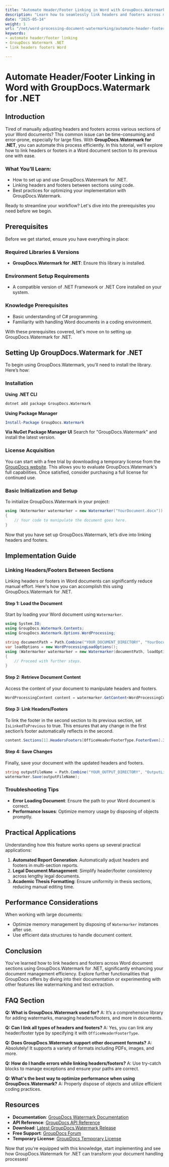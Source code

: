```yaml
---
title: "Automate Header/Footer Linking in Word with GroupDocs.Watermark for .NET"
description: "Learn how to seamlessly link headers and footers across multiple sections of your Word documents using GroupDocs.Watermark for .NET. Streamline your document editing workflow today!"
date: "2025-05-14"
weight: 1
url: "/net/word-processing-document-watermarking/automate-header-footer-link-word-groupdocs-net/"
keywords:
- automate header/footer linking
- GroupDocs Watermark .NET
- link headers footers Word

---
```



# Automate Header/Footer Linking in Word with GroupDocs.Watermark for .NET

## Introduction

Tired of manually adjusting headers and footers across various sections of your Word documents? This common issue can be time-consuming and error-prone, especially for large files. With **GroupDocs.Watermark for .NET**, you can automate this process efficiently. In this tutorial, we'll explore how to link headers or footers in a Word document section to its previous one with ease.

### What You’ll Learn:
- How to set up and use GroupDocs.Watermark for .NET.
- Linking headers and footers between sections using code.
- Best practices for optimizing your implementation with GroupDocs.Watermark.

Ready to streamline your workflow? Let's dive into the prerequisites you need before we begin.

## Prerequisites
Before we get started, ensure you have everything in place:

### Required Libraries & Versions
- **GroupDocs.Watermark for .NET**: Ensure this library is installed.

### Environment Setup Requirements
- A compatible version of .NET Framework or .NET Core installed on your system.

### Knowledge Prerequisites
- Basic understanding of C# programming.
- Familiarity with handling Word documents in a coding environment.

With these prerequisites covered, let's move on to setting up GroupDocs.Watermark for .NET.

## Setting Up GroupDocs.Watermark for .NET
To begin using GroupDocs.Watermark, you'll need to install the library. Here’s how:

### Installation
**Using .NET CLI**
```bash
dotnet add package GroupDocs.Watermark
```
**Using Package Manager**
```powershell
Install-Package GroupDocs.Watermark
```
**Via NuGet Package Manager UI**
Search for "GroupDocs.Watermark" and install the latest version.

### License Acquisition
You can start with a free trial by downloading a temporary license from the [GroupDocs website](https://purchase.groupdocs.com/temporary-license/). This allows you to evaluate GroupDocs.Watermark's full capabilities. Once satisfied, consider purchasing a full license for continued use.

### Basic Initialization and Setup
To initialize GroupDocs.Watermark in your project:
```csharp
using (Watermarker watermarker = new Watermarker("YourDocument.docx"))
{
    // Your code to manipulate the document goes here.
}
```
Now that you have set up GroupDocs.Watermark, let’s dive into linking headers and footers.

## Implementation Guide
### Linking Headers/Footers Between Sections
Linking headers or footers in Word documents can significantly reduce manual effort. Here's how you can accomplish this using GroupDocs.Watermark for .NET.

#### Step 1: Load the Document
Start by loading your Word document using `Watermarker`.
```csharp
using System.IO;
using GroupDocs.Watermark.Contents;
using GroupDocs.Watermark.Options.WordProcessing;

string documentPath = Path.Combine("YOUR_DOCUMENT_DIRECTORY", "YourDocument.docx");
var loadOptions = new WordProcessingLoadOptions();
using (Watermarker watermarker = new Watermarker(documentPath, loadOptions))
{
    // Proceed with further steps.
}
```
#### Step 2: Retrieve Document Content
Access the content of your document to manipulate headers and footers.
```csharp
WordProcessingContent content = watermarker.GetContent<WordProcessingContent>();
```
#### Step 3: Link Headers/Footers
To link the footer in the second section to its previous section, set `IsLinkedToPrevious` to true. This ensures that any change in the first section’s footer automatically reflects in the second.
```csharp
content.Sections[1].HeadersFooters[OfficeHeaderFooterType.FooterEven].IsLinkedToPrevious = true;
```
#### Step 4: Save Changes
Finally, save your document with the updated headers and footers.
```csharp
string outputFileName = Path.Combine("YOUR_OUTPUT_DIRECTORY", "OutputLinkedHeaderFooter.docx");
watermarker.Save(outputFileName);
```
### Troubleshooting Tips
- **Error Loading Document**: Ensure the path to your Word document is correct.
- **Performance Issues**: Optimize memory usage by disposing of objects promptly.

## Practical Applications
Understanding how this feature works opens up several practical applications:
1. **Automated Report Generation**: Automatically adjust headers and footers in multi-section reports.
2. **Legal Document Management**: Simplify header/footer consistency across lengthy legal documents.
3. **Academic Thesis Formatting**: Ensure uniformity in thesis sections, reducing manual editing time.

## Performance Considerations
When working with large documents:
- Optimize memory management by disposing of `Watermarker` instances after use.
- Use efficient data structures to handle document content.

## Conclusion
You've learned how to link headers and footers across Word document sections using GroupDocs.Watermark for .NET, significantly enhancing your document management efficiency. Explore further functionalities that GroupDocs offers by diving into their documentation or experimenting with other features like watermarking and text extraction.

## FAQ Section
**Q: What is GroupDocs.Watermark used for?**
A: It’s a comprehensive library for adding watermarks, managing headers/footers, and more in documents.

**Q: Can I link all types of headers and footers?**
A: Yes, you can link any header/footer type by specifying it with `OfficeHeaderFooterType`.

**Q: Does GroupDocs.Watermark support other document formats?**
A: Absolutely! It supports a variety of formats including PDFs, images, and more.

**Q: How do I handle errors while linking headers/footers?**
A: Use try-catch blocks to manage exceptions and ensure your paths are correct.

**Q: What's the best way to optimize performance when using GroupDocs.Watermark?**
A: Properly dispose of objects and utilize efficient coding practices.

## Resources
- **Documentation**: [GroupDocs Watermark Documentation](https://docs.groupdocs.com/watermark/net/)
- **API Reference**: [GroupDocs API Reference](https://reference.groupdocs.com/watermark/net)
- **Download**: [Latest GroupDocs.Watermark Release](https://releases.groupdocs.com/watermark/net/)
- **Free Support**: [GroupDocs Forum](https://forum.groupdocs.com/c/watermark/10)
- **Temporary License**: [GroupDocs Temporary License](https://purchase.groupdocs.com/temporary-license/)

Now that you're equipped with this knowledge, start implementing and see how GroupDocs.Watermark for .NET can transform your document handling processes!

